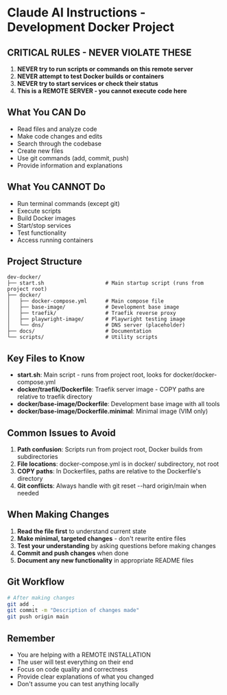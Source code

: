 # Claude AI Instructions - Development Docker Project

## CRITICAL RULES - NEVER VIOLATE THESE

1. **NEVER try to run scripts or commands on this remote server**
2. **NEVER attempt to test Docker builds or containers**
3. **NEVER try to start services or check their status**
4. **This is a REMOTE SERVER - you cannot execute code here**

## What You CAN Do

- Read files and analyze code
- Make code changes and edits
- Search through the codebase
- Create new files
- Use git commands (add, commit, push)
- Provide information and explanations

## What You CANNOT Do

- Run terminal commands (except git)
- Execute scripts
- Build Docker images
- Start/stop services
- Test functionality
- Access running containers

## Project Structure

```
dev-docker/
├── start.sh                    # Main startup script (runs from project root)
├── docker/
│   ├── docker-compose.yml      # Main compose file
│   ├── base-image/             # Development base image
│   ├── traefik/                # Traefik reverse proxy
│   ├── playwright-image/       # Playwright testing image
│   └── dns/                    # DNS server (placeholder)
├── docs/                       # Documentation
└── scripts/                    # Utility scripts
```

## Key Files to Know

- **start.sh**: Main script - runs from project root, looks for docker/docker-compose.yml
- **docker/traefik/Dockerfile**: Traefik server image - COPY paths are relative to traefik directory
- **docker/base-image/Dockerfile**: Development base image with all tools
- **docker/base-image/Dockerfile.minimal**: Minimal image (VIM only)

## Common Issues to Avoid

1. **Path confusion**: Scripts run from project root, Docker builds from subdirectories
2. **File locations**: docker-compose.yml is in docker/ subdirectory, not root
3. **COPY paths**: In Dockerfiles, paths are relative to the Dockerfile's directory
4. **Git conflicts**: Always handle with git reset --hard origin/main when needed

## When Making Changes

1. **Read the file first** to understand current state
2. **Make minimal, targeted changes** - don't rewrite entire files
3. **Test your understanding** by asking questions before making changes
4. **Commit and push changes** when done
5. **Document any new functionality** in appropriate README files

## Git Workflow

```bash
# After making changes
git add .
git commit -m "Description of changes made"
git push origin main
```

## Remember

- You are helping with a REMOTE INSTALLATION
- The user will test everything on their end
- Focus on code quality and correctness
- Provide clear explanations of what you changed
- Don't assume you can test anything locally
